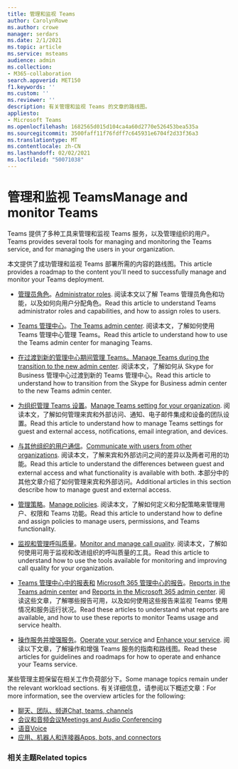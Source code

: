 ```yaml
---
title: 管理和监视 Teams
author: CarolynRowe
ms.author: crowe
manager: serdars
ms.date: 2/1/2021
ms.topic: article
ms.service: msteams
audience: admin
ms.collection:
- M365-collaboration
search.appverid: MET150
f1.keywords: ''
ms.custom: ''
ms.reviewer: ''
description: 有关管理和监视 Teams 的文章的路线图。
appliesto:
- Microsoft Teams
ms.openlocfilehash: 1682565d015d104ca4a60d2770e526453bea535a
ms.sourcegitcommit: 3500faff11f76fdff7c645931e6704f2d33f36a3
ms.translationtype: MT
ms.contentlocale: zh-CN
ms.lasthandoff: 02/02/2021
ms.locfileid: "50071038"
---
```

# <a name="manage-and-monitor-teams"></a><span data-ttu-id="b3ecc-103">管理和监视 Teams</span><span class="sxs-lookup"><span data-stu-id="b3ecc-103">Manage and monitor Teams</span></span>

<span data-ttu-id="b3ecc-104">Teams 提供了多种工具来管理和监视 Teams 服务，以及管理组织的用户。</span><span class="sxs-lookup"><span data-stu-id="b3ecc-104">Teams provides several tools for managing and monitoring the Teams service, and for managing the users in your organization.</span></span>

<span data-ttu-id="b3ecc-105">本文提供了成功管理和监视 Teams 部署所需的内容的路线图。</span><span class="sxs-lookup"><span data-stu-id="b3ecc-105">This article provides a roadmap to the content you'll need to successfully manage and monitor your Teams deployment.</span></span>

- <span data-ttu-id="b3ecc-106">[管理员角色](using-admin-roles.md)。</span><span class="sxs-lookup"><span data-stu-id="b3ecc-106">[Administrator roles](using-admin-roles.md).</span></span> <span data-ttu-id="b3ecc-107">阅读本文以了解 Teams 管理员角色和功能，以及如何向用户分配角色。</span><span class="sxs-lookup"><span data-stu-id="b3ecc-107">Read this article to understand Teams administrator roles and capabilities, and how to assign roles to users.</span></span>

- <span data-ttu-id="b3ecc-108">[Teams 管理中心](manage-teams-in-modern-portal.md)。</span><span class="sxs-lookup"><span data-stu-id="b3ecc-108">[The Teams admin center](manage-teams-in-modern-portal.md).</span></span> <span data-ttu-id="b3ecc-109">阅读本文，了解如何使用 Teams 管理中心管理 Teams。</span><span class="sxs-lookup"><span data-stu-id="b3ecc-109">Read this article to understand how to use the Teams admin center for managing Teams.</span></span>  

- <span data-ttu-id="b3ecc-110">[在过渡到新的管理中心期间管理 Teams。](manage-teams-skypeforbusiness-admin-center.md)</span><span class="sxs-lookup"><span data-stu-id="b3ecc-110">[Manage Teams during the transition to the new admin center](manage-teams-skypeforbusiness-admin-center.md).</span></span> <span data-ttu-id="b3ecc-111">阅读本文，了解如何从 Skype for Business 管理中心过渡到新的 Teams 管理中心。</span><span class="sxs-lookup"><span data-stu-id="b3ecc-111">Read this article to understand how to transition from the Skype for Business admin center to the new Teams admin center.</span></span> 

- <span data-ttu-id="b3ecc-112">[为组织管理 Teams 设置](enable-features-office-365.md)。</span><span class="sxs-lookup"><span data-stu-id="b3ecc-112">[Manage Teams setting for your organization](enable-features-office-365.md).</span></span> <span data-ttu-id="b3ecc-113">阅读本文，了解如何管理来宾和外部访问、通知、电子邮件集成和设备的团队设置。</span><span class="sxs-lookup"><span data-stu-id="b3ecc-113">Read this article to understand how to manage Teams settings for guest and external access, notifications, email integration, and devices.</span></span>  

- <span data-ttu-id="b3ecc-114">[与其他组织的用户通信](communicate-with-users-from-other-organizations.md)。</span><span class="sxs-lookup"><span data-stu-id="b3ecc-114">[Communicate with users from other organizations](communicate-with-users-from-other-organizations.md).</span></span> <span data-ttu-id="b3ecc-115">阅读本文，了解来宾和外部访问之间的差异以及两者可用的功能。</span><span class="sxs-lookup"><span data-stu-id="b3ecc-115">Read this article to understand the differences between guest and external access and what functionality is available with both.</span></span> <span data-ttu-id="b3ecc-116">本部分中的其他文章介绍了如何管理来宾和外部访问。</span><span class="sxs-lookup"><span data-stu-id="b3ecc-116">Additional articles in this section describe how to manage guest and external access.</span></span>

- <span data-ttu-id="b3ecc-117">[管理策略](assign-policies.md)。</span><span class="sxs-lookup"><span data-stu-id="b3ecc-117">[Manage policies](assign-policies.md).</span></span> <span data-ttu-id="b3ecc-118">阅读本文，了解如何定义和分配策略来管理用户、权限和 Teams 功能。</span><span class="sxs-lookup"><span data-stu-id="b3ecc-118">Read this article to understand how to define and assign policies to manage users, permissions, and Teams functionality.</span></span>

- <span data-ttu-id="b3ecc-119">[监视和管理呼叫质量](monitor-call-quality-qos.md)。</span><span class="sxs-lookup"><span data-stu-id="b3ecc-119">[Monitor and manage call quality](monitor-call-quality-qos.md).</span></span> <span data-ttu-id="b3ecc-120">阅读本文，了解如何使用可用于监视和改进组织的呼叫质量的工具。</span><span class="sxs-lookup"><span data-stu-id="b3ecc-120">Read this article to understand how to use the tools available for monitoring and improving call quality for your organization.</span></span>

- <span data-ttu-id="b3ecc-121">[Teams 管理中心中的报表和](teams-analytics-and-reports/teams-reporting-reference.md) [Microsoft 365 管理中心的报告](teams-activity-reports.md)。</span><span class="sxs-lookup"><span data-stu-id="b3ecc-121">[Reports in the Teams admin center](teams-analytics-and-reports/teams-reporting-reference.md) and [Reports in the Microsoft 365 admin center](teams-activity-reports.md).</span></span> <span data-ttu-id="b3ecc-122">阅读这些文章，了解哪些报告可用，以及如何使用这些报告来监视 Teams 使用情况和服务运行状况。</span><span class="sxs-lookup"><span data-stu-id="b3ecc-122">Read these articles to understand what reports are available, and how to use these reports to monitor Teams usage and service health.</span></span>

- <span data-ttu-id="b3ecc-123">[操作服务并](teams-analytics-and-reports/teams-reporting-reference.md)[增强服务](upgrade-enhance-my-service.md)。</span><span class="sxs-lookup"><span data-stu-id="b3ecc-123">[Operate your service](teams-analytics-and-reports/teams-reporting-reference.md) and [Enhance your service](upgrade-enhance-my-service.md).</span></span> <span data-ttu-id="b3ecc-124">阅读以下文章，了解操作和增强 Teams 服务的指南和路线图。</span><span class="sxs-lookup"><span data-stu-id="b3ecc-124">Read these articles for guidelines and roadmaps for how to operate and enhance your Teams service.</span></span>

<span data-ttu-id="b3ecc-125">某些管理主题保留在相关工作负荷部分下。</span><span class="sxs-lookup"><span data-stu-id="b3ecc-125">Some manage topics remain under the relevant workload sections.</span></span> <span data-ttu-id="b3ecc-126">有关详细信息，请参阅以下概述文章：</span><span class="sxs-lookup"><span data-stu-id="b3ecc-126">For more information, see the overview articles for the following:</span></span>

- [<span data-ttu-id="b3ecc-127">聊天、团队、频道</span><span class="sxs-lookup"><span data-stu-id="b3ecc-127">Chat, teams, channels</span></span>](deploy-chat-teams-channels-microsoft-teams-landing-page.md)
- [<span data-ttu-id="b3ecc-128">会议和音频会议</span><span class="sxs-lookup"><span data-stu-id="b3ecc-128">Meetings and Audio Conferencing</span></span>](deploy-meetings-microsoft-teams-landing-page.md)
- [<span data-ttu-id="b3ecc-129">语音</span><span class="sxs-lookup"><span data-stu-id="b3ecc-129">Voice</span></span>](cloud-voice-landing-page.md)
- [<span data-ttu-id="b3ecc-130">应用、机器人和连接器</span><span class="sxs-lookup"><span data-stu-id="b3ecc-130">Apps, bots, and connectors</span></span>](deploy-apps-microsoft-teams-landing-page.md)


### <a name="related-topics"></a><span data-ttu-id="b3ecc-131">相关主题</span><span class="sxs-lookup"><span data-stu-id="b3ecc-131">Related topics</span></span>

